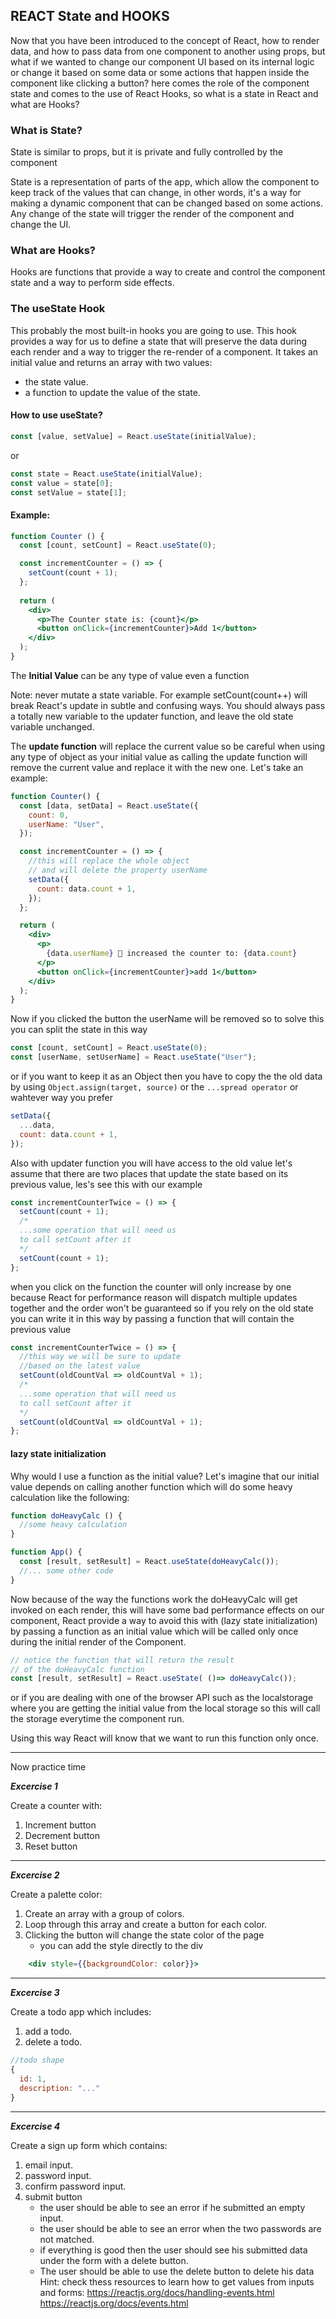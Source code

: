 ## REACT State and HOOKS
Now that you have been introduced to the concept of React, how to render data, and how to pass data from one component to another using props, but what if we wanted to change our component UI based on its internal logic or change it based on some data or some actions that happen inside the component like clicking a button? here comes the role of the component state and comes to the use of React Hooks, so what is a state in React and what are Hooks?

### What is State?
State is similar to props, but it is private and fully controlled by the component

State is a representation of parts of the app, which allow the component to keep track of the values that can change, in other words, it's a way for making a dynamic component that can be changed based on some actions. Any change of the state will trigger the render of the component and change the UI.

### What are Hooks?
Hooks are functions that provide a way to create and control the component state and a way to perform side effects.


### The useState Hook
This probably the most built-in hooks you are going to use. This hook provides a way for us to define a state that will preserve the data during each render and a way to trigger the re-render of a component. It takes an initial value and returns an array with two values:

* the state value.
* a function to update the value of the state.

#### How to use useState?
```jsx
const [value, setValue] = React.useState(initialValue);
```
or
```jsx
const state = React.useState(initialValue);
const value = state[0];
const setValue = state[1];
```

#### Example:

```jsx
function Counter () {
  const [count, setCount] = React.useState(0);

  const incrementCounter = () => {
    setCount(count + 1);
  };
    
  return (
    <div>
      <p>The Counter state is: {count}</p>
      <button onClick={incrementCounter}>Add 1</button>
    </div>
  );
}
```

The **Initial Value** can be any type of value even a function 

Note: never mutate a state variable. For example setCount(count++) will break React's update in subtle and confusing ways. You should always pass a totally new variable to the updater function, and leave the old state variable unchanged.

The **update function** will replace the current value so be careful when using any type of object as your initial value as calling the update function will remove the current value and replace it with the new one. Let's take an example:

```jsx
function Counter() {
  const [data, setData] = React.useState({
    count: 0,
    userName: "User",
  });

  const incrementCounter = () => {
    //this will replace the whole object
    // and will delete the property userName
    setData({
      count: data.count + 1,
    });
  };

  return (
    <div>
      <p>
        {data.userName} 👤 increased the counter to: {data.count}
      </p>
      <button onClick={incrementCounter}>add 1</button>
    </div>
  );
}
```

Now if you clicked the button the userName will be removed so to solve this you can split the state in this way

```jsx
const [count, setCount] = React.useState(0);
const [userName, setUserName] = React.useState("User");
```

or if you want to keep it as an Object then you have to copy the the old data by using ```Object.assign(target, source)``` or the ```...spread operator``` or wahtever way you prefer

```jsx
setData({
  ...data,
  count: data.count + 1,
});
```

Also with updater function you will have access to the old value let's assume that there are two places that update the state based on its previous value, les's see this with our example

```jsx
const incrementCounterTwice = () => {
  setCount(count + 1);
  /*
  ...some operation that will need us
  to call setCount after it
  */
  setCount(count + 1);
};
```

when you click on the function the counter will only increase by one because React for performance reason will dispatch multiple updates together and the order won't be guaranteed so if you rely on the old state you can write it in this way by passing a function that will contain the previous value

```jsx
const incrementCounterTwice = () => {
  //this way we will be sure to update
  //based on the latest value
  setCount(oldCountVal => oldCountVal + 1);
  /*
  ...some operation that will need us
  to call setCount after it
  */
  setCount(oldCountVal => oldCountVal + 1);
};
```
#### lazy state initialization

Why would I use a function as the initial value? Let's imagine that our initial value depends on calling another function which will do some heavy calculation like the following:

```jsx
function doHeavyCalc () {
  //some heavy calculation
}

function App() {
  const [result, setResult] = React.useState(doHeavyCalc());
  //... some other code
}
```
Now because of the way the functions work the doHeavyCalc will get invoked on each render, this will have some bad performance effects on our component, React provide a way to avoid this with (lazy state initialization) by passing a function as an initial value which will be called only once during the initial render of the Component.

```jsx
// notice the function that will return the result
// of the doHeavyCalc function
const [result, setResult] = React.useState( ()=> doHeavyCalc());
```
or if you are dealing with one of the browser API such as the localstorage where you are getting the initial value from the local storage so this will call the storage everytime the component run.

Using this way React will know that we want to run this function only once.

------------------------------------------------------
Now practice time

***Excercise 1***

Create a counter with:

1. Increment button
1. Decrement button
1. Reset button
------------------------------------------------------
***Excercise 2***

Create a palette color:

1. Create an array with a group of colors.
1. Loop through this array and create a button for each color.
1. Clicking the button will change the state color of the page
    * you can add the style directly to the div
```jsx
    <div style={{backgroundColor: color}}>
```
------------------------------------------------
***Excercise 3***

Create a todo app which includes:

1. add a todo.
1. delete a todo.
```jsx
//todo shape
{
  id: 1,
  description: "..."
}
```

--------------------------------------------
***Excercise 4***

Create a sign up form which contains:

1. email input.
1. password input.
1. confirm password input.
1. submit button
    * the user should be able to see an error if he submitted an empty input.
    * the user should be able to see an error when the two passwords are not matched.
    * if everything is good then the user should see his submitted data under the form with a delete button.
    * The user should be able to use the delete button to delete his data
Hint: check thess resources to learn how to get values from inputs and forms: https://reactjs.org/docs/handling-events.html https://reactjs.org/docs/events.html
